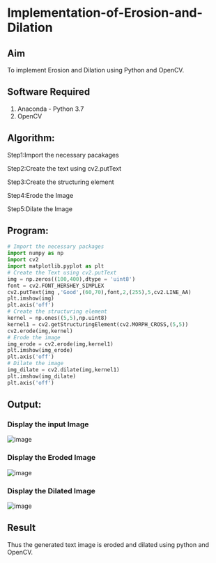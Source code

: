 # Implementation-of-Erosion-and-Dilation
## Aim
To implement Erosion and Dilation using Python and OpenCV.
## Software Required
1. Anaconda - Python 3.7
2. OpenCV
## Algorithm:

Step1:Import the necessary pacakages

Step2:Create the text using cv2.putText

Step3:Create the structuring element

Step4:Erode the Image

Step5:Dilate the Image

## Program:

``` Python
# Import the necessary packages
import numpy as np
import cv2
import matplotlib.pyplot as plt
# Create the Text using cv2.putText
img = np.zeros((100,400),dtype = 'uint8')
font = cv2.FONT_HERSHEY_SIMPLEX
cv2.putText(img ,'Good',(60,70),font,2,(255),5,cv2.LINE_AA)
plt.imshow(img)
plt.axis('off')
# Create the structuring element
kernel = np.ones((5,5),np.uint8)
kernel1 = cv2.getStructuringElement(cv2.MORPH_CROSS,(5,5))
cv2.erode(img,kernel)
# Erode the image
img_erode = cv2.erode(img,kernel1)
plt.imshow(img_erode)
plt.axis('off')
# Dilate the image
img_dilate = cv2.dilate(img,kernel1)
plt.imshow(img_dilate)
plt.axis('off')
```
## Output:

### Display the input Image

![image](https://github.com/Darkwebnew/erosion--dilation/assets/143114486/b2c504d3-8baf-4510-9138-d5bf2152b7a6)

### Display the Eroded Image

![image](https://github.com/Darkwebnew/erosion--dilation/assets/143114486/1ddfef41-01f3-4cb7-b7a0-cbda5bf7ee0a)

### Display the Dilated Image

![image](https://github.com/Darkwebnew/erosion--dilation/assets/143114486/5d7b610c-c1e2-415b-9db4-85b3270d8479)

## Result
Thus the generated text image is eroded and dilated using python and OpenCV.
